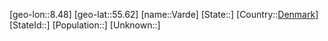 ﻿---
location: [55.62,8.48]
type: City
tags:
- geo/City


SpocWebEntityId: 35207
isDeleted: false
confidential: public

---
[geo-lon::8.48]
[geo-lat::55.62]
[name::Varde]
[State::]
[Country::[Denmark](geo/Continent/Europe/Denmark.md)]
[StateId::]
[Population::]
[Unknown::]

